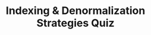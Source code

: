 ---
layout: quiz
title: "Indexing & Denormalization Strategies Quiz"
questions:
  - q: "Which index structure is optimized for high write throughput by batching writes and later merging data (compaction)?"
    options:
      - "B-tree index"
      - "Log-Structured Merge tree (LSM-tree)"
      - "Inverted index"
      - "Bitmap index"
    answer: 1

  - q: "Which type of index is typically used for full-text search, storing a mapping from terms to the documents or rows that contain them?"
    options:
      - "Inverted index"
      - "Hash index"
      - "B-tree index"
      - "Bitmap index"
    answer: 0

  - q: "Which of the following best describes a covering index?"
    options:
      - "An index on multiple columns of a table."
      - "An index that includes all columns of the table."
      - "An index created to enforce foreign key constraints."
      - "An index that contains all columns needed by a query, allowing it to be answered from the index alone."
    answer: 3

  - q: "Which is an example of a composite index?"
    options:
      - "An index on (Column1, Column2) of a table."
      - "An index on a subset of rows satisfying a condition."
      - "An index including all columns needed by a query (covering index)."
      - "An index on a computed expression, e.g. LOWER(Column1)."
    answer: 0

  - q: "What is a partial index in a relational database?"
    options:
      - "An index that includes only some columns of the table."
      - "An index that spans multiple tables to speed up joins."
      - "An index defined with a WHERE clause so it only indexes certain rows."
      - "An index that is not fully built until a query is executed."
    answer: 2

  - q: "What is a likely effect of having many secondary indexes on a heavily updated (write-intensive) table?"
    options:
      - "Each write will be slower because it must update multiple indexes (increasing write amplification)."
      - "Write performance stays the same, since indexes only affect read queries."
      - "The database will automatically reorganize the table into third normal form to reduce writes."
      - "The table's primary key changes every time a new secondary index is added."
    answer: 0

  - q: "In an eventually consistent database, what issue can arise with secondary indexes?"
    options:
      - "They eliminate the need for a primary key on the data."
      - "Index updates might lag behind, so index queries can return stale data."
      - "All queries using secondary indexes become strongly consistent reads."
      - "They avoid writing to the base table, improving write throughput."
    answer: 1

  - q: "Why might a database design deliberately denormalize data?"
    options:
      - "To strictly enforce third normal form (3NF)."
      - "To reduce data redundancy and save storage space."
      - "Because relational databases cannot perform join operations."
      - "To speed up read queries by avoiding joins, at the cost of duplicating data and complicating writes."
    answer: 3

  - q: "Which index type is most suitable for efficiently querying a JSONB column for a specific key-value pair in PostgreSQL?"
    options:
      - "A GIN index on the JSONB column."
      - "A B-tree index on the JSONB column (treating it as text)."
      - "A GIST index on the JSONB column."
      - "A hash index on the JSONB data."
    answer: 0

  - q: "How can you index a computed value or expression (e.g. LOWER(column)) in PostgreSQL?"
    options:
      - "Create a partial index that covers only the computed values."
      - "It isn't possible to index a computed expression in a SQL database."
      - "Create a functional index on the expression (e.g., an index on LOWER(column))."
      - "Use a GIN index, since it can index arbitrary expressions."
    answer: 2

  - q: "What do database statistics (e.g., histograms on column data) help the query optimizer do?"
    options:
      - "Store precomputed results of frequent queries for faster retrieval."
      - "Estimate how many rows a query will return and the cost of operations, to choose an efficient plan."
      - "Ensure the query returns only distinct (non-duplicate) results."
      - "Enforce referential integrity (foreign keys) during query execution."
    answer: 1

  - q: "What does the SQL EXPLAIN command do?"
    options:
      - "Executes the query and returns the result along with performance metrics."
      - "Checks the query for syntax errors without executing it."
      - "Rebuilds all indexes used by the query to ensure they're optimal."
      - "Displays the query execution plan with estimated costs, without actually running the query."
    answer: 3

  - q: "Which maintenance task can help reduce index bloat in a PostgreSQL database?"
    options:
      - "Increasing the index fill factor to 100%."
      - "Backing up the table and restoring it from the backup."
      - "Running VACUUM or REINDEX to reclaim space from the index."
      - "Running EXPLAIN on the table to update index statistics."
    answer: 2

  - q: "If the 99th percentile (p99) query latency is high while the average latency remains low, what does this suggest?"
    options:
      - "All queries are running slower than normal."
      - "A small subset of queries are much slower than most (high tail latency), perhaps due to issues like index bloat or other outliers."
      - "The median latency is equally high (close to the 99th percentile)."
      - "There's no performance issue as long as the average latency is low."
    answer: 1

  - q: "Which of the following accurately describes a difference between a DynamoDB Global Secondary Index (GSI) and a Local Secondary Index (LSI)?"
    options:
      - "Global Secondary Indexes must be defined when the table is created, whereas Local Secondary Indexes can be added to an existing table."
      - "Local Secondary Indexes each have their own separate throughput capacity, unlike Global Secondary Indexes."
      - "A Global Secondary Index can use a different partition key than the base table, whereas a Local Secondary Index shares the base table's partition key."
      - "DynamoDB secondary indexes are always strongly consistent, similar to indexes in relational databases."
    answer: 2
---